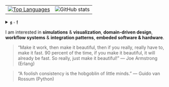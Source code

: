 
|||
|--|--|
|[![Top Languages](https://github-readme-stats.vercel.app/api/top-langs/?username=groundf&langs_count=10&layout=compact&hide=html,css,jupyter%20notebook,batchfile,shell,smarty,dockerfile)](https://github.com/groundf/github-readme-stats) | ![GitHub stats](https://github-readme-stats.vercel.app/api?username=groundf&show_icons=true&theme=radical)|
 
<details>
  <summary>𝖌 ∘ 𝖋</summary>

  The 𝖌 ∘ 𝖋 is read as "g of f", "g after f", "g circle f", "g round f", "g about f", "g composed with f", "g following f", "f then g", or "g on f".
</details>

I am interested in  __simulations__ & __visualization__, __domain-driven design__, __workflow systems__ & __integration patterns__, __embeded software & hardware__.

> “Make it work, then make it beautiful, then if you really, really have to, make it fast. 90 percent of the time, if you make it beautiful, it will already be fast. So really, just make it beautiful!” — Joe Armstrong (Erlang)

> “A foolish consistency is the hobgoblin of little minds.” —  Guido van Rossum (Python)
